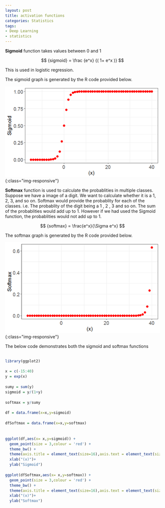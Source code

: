 ```yaml
---
layout: post
title: activation functions
categories: Statistics
tags:
- Deep Learning
- statistics
---
```


**Sigmoid** function takes values between 0 and 1

$$ {sigmoid} =  \frac {e^x} {( 1+ e^x )} $$

This is used in logistic regression.

The sigmoid graph is generated by the R code provided below.

![Sigmoid](/images/Sigmoid.png){:class="img-responsive"}

**Softmax** function is used to calculate the probablities in multiple classes. Suppose we have a image of a digit. We want to calculate whether it is a 1, 2, 3, and so on. Softmax would provide the probablity for each of the classes. i.e. The probablity of the digit being a 1 , 2 , 3  and so on. The sum of the probablities would add up to 1. However if we had used the Sigmoid function, the probablities would not add up to 1.

$$ {softmax} =  \frac{e^x}{\Sigma  e^x} $$      

The softmax graph is generated by the R code provided below.

![Softmax](/images/Softmax.png){:class="img-responsive"}

The below code demonstrates both the sigmoid and softmax functions

~~~ R

library(ggplot2)

x = c(-15:40)
y = exp(x)

sumy = sum(y)
sigmoid = y/(1+y)

softmax = y/sumy

df = data.frame(x=x,y=sigmoid)

dfSoftmax = data.frame(x=x,y=softmax)


ggplot(df,aes(x= x,y=sigmoid)) +  
  geom_point(size = 3,colour = 'red') +
  theme_bw() +
  theme(axis.title = element_text(size=16),axis.text = element_text(size=14))+
  xlab("(x)")+
  ylab("Sigmoid")

ggplot(dfSoftmax,aes(x= x,y=softmax)) +  
  geom_point(size = 3,colour = 'red') +
  theme_bw() +
  theme(axis.title = element_text(size=16),axis.text = element_text(size=14))+
  xlab("(x)")+
  ylab("Softmax")


~~~
